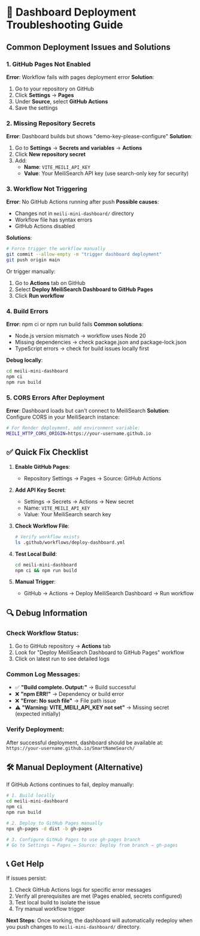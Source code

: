 # 🚨 Dashboard Deployment Troubleshooting Guide

## Common Deployment Issues and Solutions

### 1. **GitHub Pages Not Enabled**
**Error**: Workflow fails with pages deployment error
**Solution**:
1. Go to your repository on GitHub
2. Click **Settings** → **Pages**  
3. Under **Source**, select **GitHub Actions**
4. Save the settings

### 2. **Missing Repository Secrets**
**Error**: Dashboard builds but shows "demo-key-please-configure" 
**Solution**:
1. Go to **Settings** → **Secrets and variables** → **Actions**
2. Click **New repository secret**
3. Add:
   - **Name**: `VITE_MEILI_API_KEY`
   - **Value**: Your MeiliSearch API key (use search-only key for security)

### 3. **Workflow Not Triggering**
**Error**: No GitHub Actions running after push
**Possible causes**:
- Changes not in `meili-mini-dashboard/` directory
- Workflow file has syntax errors
- GitHub Actions disabled

**Solutions**:
```bash
# Force trigger the workflow manually
git commit --allow-empty -m "trigger dashboard deployment"
git push origin main
```

Or trigger manually:
1. Go to **Actions** tab on GitHub
2. Select **Deploy MeiliSearch Dashboard to GitHub Pages**
3. Click **Run workflow**

### 4. **Build Errors**
**Error**: npm ci or npm run build fails
**Common solutions**:
- Node.js version mismatch → workflow uses Node 20
- Missing dependencies → check package.json and package-lock.json
- TypeScript errors → check for build issues locally first

**Debug locally**:
```bash
cd meili-mini-dashboard
npm ci
npm run build
```

### 5. **CORS Errors After Deployment**
**Error**: Dashboard loads but can't connect to MeiliSearch
**Solution**: Configure CORS in your MeiliSearch instance:
```bash
# For Render deployment, add environment variable:
MEILI_HTTP_CORS_ORIGIN=https://your-username.github.io
```

## ✅ **Quick Fix Checklist**

1. **Enable GitHub Pages**:
   - Repository Settings → Pages → Source: GitHub Actions

2. **Add API Key Secret**:
   - Settings → Secrets → Actions → New secret
   - Name: `VITE_MEILI_API_KEY`
   - Value: Your MeiliSearch search key

3. **Check Workflow File**:
   ```bash
   # Verify workflow exists
   ls .github/workflows/deploy-dashboard.yml
   ```

4. **Test Local Build**:
   ```bash
   cd meili-mini-dashboard
   npm ci && npm run build
   ```

5. **Manual Trigger**:
   - GitHub → Actions → Deploy MeiliSearch Dashboard → Run workflow

## 🔍 **Debug Information**

### Check Workflow Status:
1. Go to GitHub repository → **Actions** tab
2. Look for "Deploy MeiliSearch Dashboard to GitHub Pages" workflow
3. Click on latest run to see detailed logs

### Common Log Messages:
- ✅ **"Build complete. Output:"** → Build successful
- ❌ **"npm ERR!"** → Dependency or build error  
- ❌ **"Error: No such file"** → File path issue
- ⚠️ **"Warning: VITE_MEILI_API_KEY not set"** → Missing secret (expected initially)

### Verify Deployment:
After successful deployment, dashboard should be available at:
`https://your-username.github.io/SmartNameSearch/`

## 🛠️ **Manual Deployment (Alternative)**

If GitHub Actions continues to fail, deploy manually:

```bash
# 1. Build locally
cd meili-mini-dashboard
npm ci
npm run build

# 2. Deploy to GitHub Pages manually
npx gh-pages -d dist -b gh-pages

# 3. Configure GitHub Pages to use gh-pages branch
# Go to Settings → Pages → Source: Deploy from branch → gh-pages
```

## 📞 **Get Help**

If issues persist:
1. Check GitHub Actions logs for specific error messages
2. Verify all prerequisites are met (Pages enabled, secrets configured)  
3. Test local build to isolate the issue
4. Try manual workflow trigger

**Next Steps**: Once working, the dashboard will automatically redeploy when you push changes to `meili-mini-dashboard/` directory.